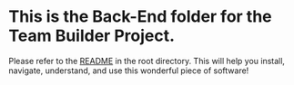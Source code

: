 # This is the Back-End folder for the Team Builder Project.

Please refer to the [README](https://github.com/tjlagrow/CIS-422-Group-Project-1/blob/master/README.md) in the root directory.  This will help you install, navigate, understand, and use this wonderful piece of software!
